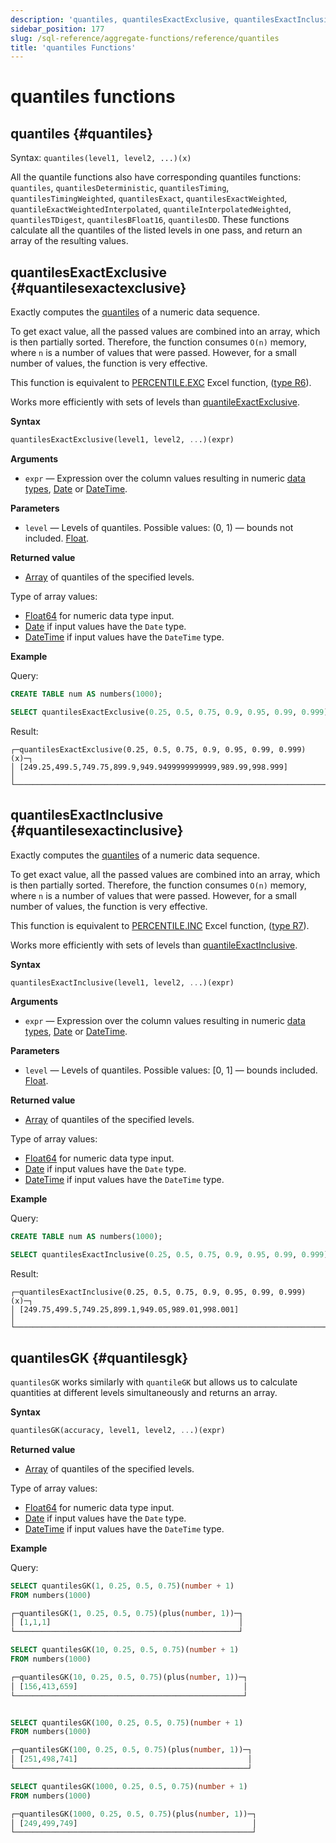 ```yaml
---
description: 'quantiles, quantilesExactExclusive, quantilesExactInclusive, quantilesGK'
sidebar_position: 177
slug: /sql-reference/aggregate-functions/reference/quantiles
title: 'quantiles Functions'
---
```


# quantiles functions

## quantiles {#quantiles}

Syntax: `quantiles(level1, level2, ...)(x)`

All the quantile functions also have corresponding quantiles functions: `quantiles`, `quantilesDeterministic`, `quantilesTiming`, `quantilesTimingWeighted`, `quantilesExact`, `quantilesExactWeighted`, `quantileExactWeightedInterpolated`, `quantileInterpolatedWeighted`, `quantilesTDigest`, `quantilesBFloat16`, `quantilesDD`. These functions calculate all the quantiles of the listed levels in one pass, and return an array of the resulting values.

## quantilesExactExclusive {#quantilesexactexclusive}

Exactly computes the [quantiles](https://en.wikipedia.org/wiki/Quantile) of a numeric data sequence.

To get exact value, all the passed values ​​are combined into an array, which is then partially sorted. Therefore, the function consumes `O(n)` memory, where `n` is a number of values that were passed. However, for a small number of values, the function is very effective.

This function is equivalent to [PERCENTILE.EXC](https://support.microsoft.com/en-us/office/percentile-exc-function-bbaa7204-e9e1-4010-85bf-c31dc5dce4ba) Excel function, ([type R6](https://en.wikipedia.org/wiki/Quantile#Estimating_quantiles_from_a_sample)).

Works more efficiently with sets of levels than [quantileExactExclusive](../../../sql-reference/aggregate-functions/reference/quantileexact.md#quantileexactexclusive).

**Syntax**

```sql
quantilesExactExclusive(level1, level2, ...)(expr)
```

**Arguments**

- `expr` — Expression over the column values resulting in numeric [data types](/sql-reference/data-types), [Date](../../../sql-reference/data-types/date.md) or [DateTime](../../../sql-reference/data-types/datetime.md).

**Parameters**

- `level` — Levels of quantiles. Possible values: (0, 1) — bounds not included. [Float](../../../sql-reference/data-types/float.md).

**Returned value**

- [Array](../../../sql-reference/data-types/array.md) of quantiles of the specified levels.

Type of array values:

- [Float64](../../../sql-reference/data-types/float.md) for numeric data type input.
- [Date](../../../sql-reference/data-types/date.md) if input values have the `Date` type.
- [DateTime](../../../sql-reference/data-types/datetime.md) if input values have the `DateTime` type.

**Example**

Query:

```sql
CREATE TABLE num AS numbers(1000);

SELECT quantilesExactExclusive(0.25, 0.5, 0.75, 0.9, 0.95, 0.99, 0.999)(x) FROM (SELECT number AS x FROM num);
```

Result:

```text
┌─quantilesExactExclusive(0.25, 0.5, 0.75, 0.9, 0.95, 0.99, 0.999)(x)─┐
│ [249.25,499.5,749.75,899.9,949.9499999999999,989.99,998.999]        │
└─────────────────────────────────────────────────────────────────────┘
```

## quantilesExactInclusive {#quantilesexactinclusive}

Exactly computes the [quantiles](https://en.wikipedia.org/wiki/Quantile) of a numeric data sequence.

To get exact value, all the passed values ​​are combined into an array, which is then partially sorted. Therefore, the function consumes `O(n)` memory, where `n` is a number of values that were passed. However, for a small number of values, the function is very effective.

This function is equivalent to [PERCENTILE.INC](https://support.microsoft.com/en-us/office/percentile-inc-function-680f9539-45eb-410b-9a5e-c1355e5fe2ed) Excel function, ([type R7](https://en.wikipedia.org/wiki/Quantile#Estimating_quantiles_from_a_sample)).

Works more efficiently with sets of levels than [quantileExactInclusive](../../../sql-reference/aggregate-functions/reference/quantileexact.md#quantileexactinclusive).

**Syntax**

```sql
quantilesExactInclusive(level1, level2, ...)(expr)
```

**Arguments**

- `expr` — Expression over the column values resulting in numeric [data types](/sql-reference/data-types), [Date](../../../sql-reference/data-types/date.md) or [DateTime](../../../sql-reference/data-types/datetime.md).

**Parameters**

- `level` — Levels of quantiles. Possible values: [0, 1] — bounds included. [Float](../../../sql-reference/data-types/float.md).

**Returned value**

- [Array](../../../sql-reference/data-types/array.md) of quantiles of the specified levels.

Type of array values:

- [Float64](../../../sql-reference/data-types/float.md) for numeric data type input.
- [Date](../../../sql-reference/data-types/date.md) if input values have the `Date` type.
- [DateTime](../../../sql-reference/data-types/datetime.md) if input values have the `DateTime` type.

**Example**

Query:

```sql
CREATE TABLE num AS numbers(1000);

SELECT quantilesExactInclusive(0.25, 0.5, 0.75, 0.9, 0.95, 0.99, 0.999)(x) FROM (SELECT number AS x FROM num);
```

Result:

```text
┌─quantilesExactInclusive(0.25, 0.5, 0.75, 0.9, 0.95, 0.99, 0.999)(x)─┐
│ [249.75,499.5,749.25,899.1,949.05,989.01,998.001]                   │
└─────────────────────────────────────────────────────────────────────┘
```

## quantilesGK {#quantilesgk}

`quantilesGK` works similarly with `quantileGK` but allows us to calculate quantities at different levels simultaneously and returns an array.

**Syntax**

```sql
quantilesGK(accuracy, level1, level2, ...)(expr)
```

**Returned value**

- [Array](../../../sql-reference/data-types/array.md) of quantiles of the specified levels.

Type of array values:

- [Float64](../../../sql-reference/data-types/float.md) for numeric data type input.
- [Date](../../../sql-reference/data-types/date.md) if input values have the `Date` type.
- [DateTime](../../../sql-reference/data-types/datetime.md) if input values have the `DateTime` type.

**Example**

Query:


```sql
SELECT quantilesGK(1, 0.25, 0.5, 0.75)(number + 1)
FROM numbers(1000)

┌─quantilesGK(1, 0.25, 0.5, 0.75)(plus(number, 1))─┐
│ [1,1,1]                                          │
└──────────────────────────────────────────────────┘

SELECT quantilesGK(10, 0.25, 0.5, 0.75)(number + 1)
FROM numbers(1000)

┌─quantilesGK(10, 0.25, 0.5, 0.75)(plus(number, 1))─┐
│ [156,413,659]                                     │
└───────────────────────────────────────────────────┘


SELECT quantilesGK(100, 0.25, 0.5, 0.75)(number + 1)
FROM numbers(1000)

┌─quantilesGK(100, 0.25, 0.5, 0.75)(plus(number, 1))─┐
│ [251,498,741]                                      │
└────────────────────────────────────────────────────┘

SELECT quantilesGK(1000, 0.25, 0.5, 0.75)(number + 1)
FROM numbers(1000)

┌─quantilesGK(1000, 0.25, 0.5, 0.75)(plus(number, 1))─┐
│ [249,499,749]                                       │
└─────────────────────────────────────────────────────┘
```
